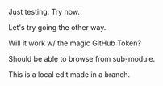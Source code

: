 Just testing. Try now.

Let's try going the other way.

Will it work w/ the magic GitHub Token?

Should be able to browse from sub-module.

This is a local edit made in a branch.
